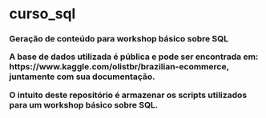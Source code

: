 # curso_sql
<h3 align="left"> Geração de conteúdo para workshop básico sobre SQL </3>

<p align="left">
  <strong> A base de dados utilizada é pública e pode ser encontrada em: https://www.kaggle.com/olistbr/brazilian-ecommerce, juntamente com sua documentação.</strong>
</p>

<p align="left">
    O intuito deste repositório é armazenar os scripts utilizados para um workshop básico sobre SQL.
</p>
